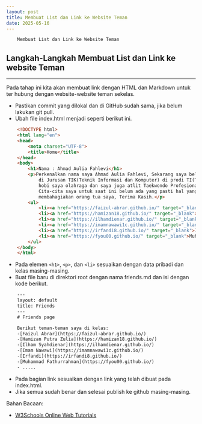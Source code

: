 ```yaml
---
layout: post
title: Membuat List dan Link ke Website Teman
date: 2025-05-16
---
```


        Membuat List dan Link ke Website Teman

## Langkah-Langkah Membuat List dan Link ke website Teman

---


Pada tahap ini kita akan membuat link dengan HTML dan Markdown untuk ter
hubung dengan website-website teman sekelas.

- Pastikan commit yang dilokal dan di GitHub sudah sama, jika belum lakukan
git pull.
- Ubah file index.html menjadi seperti berikut ini.

```html
    <!DOCTYPE html>
    <html lang="en">
    <head>
        <meta charset="UTF-8">
        <title>Home</title>
    </head>
    <body>
        <h1>Nama : Ahmad Aulia Fahlevi</h1>
        <p>Perkenalkan nama saya Ahmad Aulia Fahlevi, Sekarang saya belajar di Politeknik Negeri Lhokseumawe 
            di Jurusan TIK(Teknik Informasi dan Komputer) di prodi TI(Teknik Informatika) di kelas TI-1C,
            hobi saya olahraga dan saya juga atlit Taekwondo Profesional dan juga saya suka sepedaan,
            Cita-cita saya untuk saat ini belum ada yang pasti hal yang pertama saya ingin lakukan adalah
            membahagiakan orang tua saya, Terima Kasih.</p>
        <ul>
            <li><a href="https://faizul-abrar.github.io/" target="_blank">Faizul Abrar</a></li>
            <li><a href="https://hamizan18.github.io/" target="_blank">Hamizan Putra Zulia</a></li>
            <li><a href="https://ilhamdienar.github.io/" target="_blank">Ilham Syahdienar</a></li>
            <li><a href="https://imamnawawi1c.github.io/" target="_blank">Imam Nawawi</a></li>
            <li><a href="https://irfandi8.github.io/" target="_blank">Irfandi</a></li>
            <li><a href="https://fyou00.github.io/" target="_blank">Muhammad Fathurrahman</a></li>
        </ul>
    </body>
    </html>
```

- Pada elemen ```<h1>```, ```<p>```, dan ```<li>``` sesuaikan dengan data pribadi dan kelas 
masing-masing.
- Buat file baru di direktori root dengan nama friends.md dan isi dengan kode
berikut.

```html
    ---
    layout: default
    title: Friends
    ---
    # Friends page

    Berikut teman-teman saya di kelas:
    -[Faizul Abrar](https://faizul-abrar.github.io/)
    -[Hamizan Putra Zulia](https://hamizan18.github.io/)
    -[Ilham Syahdienar](https://ilhamdienar.github.io/)
    -[Imam Nawawi](https://imamnawawi1c.github.io/)
    -[Irfandi](https://irfandi8.github.io/)
    -[Muhammad Fathurrahman](https://fyou00.github.io/)
    - .....
```

- Pada bagian link sesuaikan dengan link yang telah dibuat pada index.html.
- Jika semua sudah benar dan selesai publish ke github masing-masing.

Bahan Bacaan:
- [W3Schools Online Web Tutorials](https://www.w3schools.com/html/)